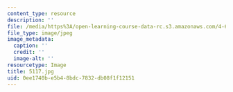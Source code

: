 ```yaml
---
content_type: resource
description: ''
file: /media/https%3A/open-learning-course-data-rc.s3.amazonaws.com/4-614-religious-architecture-and-islamic-cultures-fall-2002/0ee1740be5b48bdc7832db08f1f12151_5117.jpg
file_type: image/jpeg
image_metadata:
  caption: ''
  credit: ''
  image-alt: ''
resourcetype: Image
title: 5117.jpg
uid: 0ee1740b-e5b4-8bdc-7832-db08f1f12151
---
```

